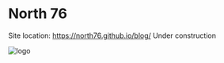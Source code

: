 # North 76
Site location: https://north76.github.io/blog/
Under construction

![logo](https://user-images.githubusercontent.com/18232521/85033481-aaa81700-b189-11ea-8769-d212b9f6d21d.png)